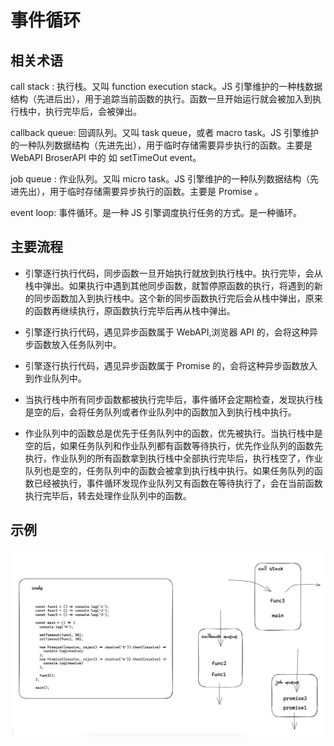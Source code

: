 # 事件循环

## 相关术语

call stack : 执行栈。又叫 function execution stack。JS 引擎维护的一种栈数据结构（先进后出），用于追踪当前函数的执行。函数一旦开始运行就会被加入到执行栈中，执行完毕后，会被弹出。

callback queue: 回调队列。又叫 task queue，或者 macro task。JS 引擎维护的一种队列数据结构（先进先出），用于临时存储需要异步执行的函数。主要是 WebAPI BroserAPI 中的 如 setTimeOut event。

job queue : 作业队列。又叫 micro task。JS 引擎维护的一种队列数据结构（先进先出），用于临时存储需要异步执行的函数。主要是 Promise 。

event loop: 事件循环。是一种 JS 引擎调度执行任务的方式。是一种循环。

## 主要流程

- 引擎逐行执行代码，同步函数一旦开始执行就放到执行栈中。执行完毕，会从栈中弹出。如果执行中遇到其他同步函数，就暂停原函数的执行，将遇到的新的同步函数加入到执行栈中。这个新的同步函数执行完后会从栈中弹出，原来的函数再继续执行，原函数执行完毕后再从栈中弹出。

- 引擎逐行执行代码，遇见异步函数属于 WebAPI,浏览器 API 的，会将这种异步函数放入任务队列中。

- 引擎逐行执行代码，遇见异步函数属于 Promise 的，会将这种异步函数放入到作业队列中。

- 当执行栈中所有同步函数都被执行完毕后，事件循环会定期检查，发现执行栈是空的后，会将任务队列或者作业队列中的函数加入到执行栈中执行。

- 作业队列中的函数总是优先于任务队列中的函数，优先被执行。当执行栈中是空的后，如果任务队列和作业队列都有函数等待执行，优先作业队列的函数先执行，作业队列的所有函数拿到执行栈中全部执行完毕后，执行栈空了，作业队列也是空的，任务队列中的函数会被拿到执行栈中执行。如果任务队列的函数已经被执行，事件循环发现作业队列又有函数在等待执行了，会在当前函数执行完毕后，转去处理作业队列中的函数。

## 示例

![img](images/s2022-12-26-18.39.46.png)
